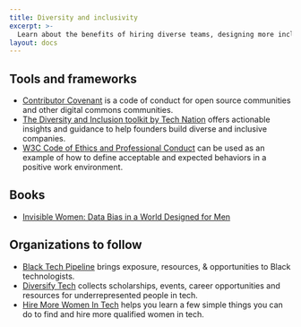 ```yaml
---
title: Diversity and inclusivity
excerpt: >-
  Learn about the benefits of hiring diverse teams, designing more inclusive products, and start building more diverse teams.
layout: docs
---
```


## Tools and frameworks

- [Contributor Covenant](https://www.contributor-covenant.org/) is a code of conduct for open source communities and other digital commons communities.
- [The Diversity and Inclusion toolkit by Tech Nation](https://technation.io/diversity-and-inclusion/) offers actionable insights and guidance to help founders build diverse and inclusive companies.
- [W3C Code of Ethics and Professional Conduct](https://www.w3.org/Consortium/cepc/) can be used as an example of how to define acceptable and expected behaviors in a positive work environment.

## Books

- [Invisible Women: Data Bias in a World Designed for Men](https://carolinecriadoperez.com/book/invisible-women/)


## Organizations to follow 

- [Black Tech Pipeline](https://blacktechpipeline.com) brings exposure, resources, & opportunities to Black technologists.
- [Diversify Tech](https://www.diversifytech.co) collects scholarships, events, career opportunities and resources for underrepresented people in tech.
- [Hire More Women In Tech](https://www.hiremorewomenintech.com/) helps you learn a few simple things you can do to find and hire more qualified women in tech.


